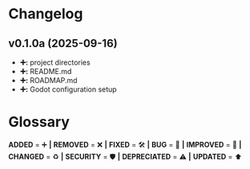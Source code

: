 # Changelog

## v0.1.0a (2025-09-16)

- **➕:** project directories
- **➕:** README.md
- **➕:** ROADMAP.md
- **➕:** Godot configuration setup

# Glossary

**ADDED** = ➕ **|**
**REMOVED** = ❌ **|**
**FIXED** = 🛠️ **|**
**BUG** = 🐞 **|**
**IMPROVED** = 🚀 **|**
**CHANGED** = ♻️ **|**
**SECURITY** = 🛡️ **|**
**DEPRECIATED** = ⚠️ **|**
**UPDATED** = ⬆️
